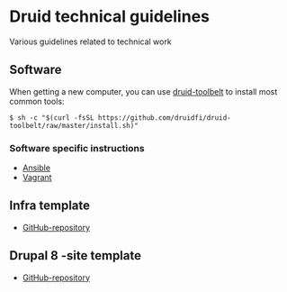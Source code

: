 # Druid technical guidelines
Various guidelines related to technical work

## Software

When getting a new computer, you can use [druid-toolbelt](https://github.com/druidfi/druid-toolbelt) to install most common tools: 

```
$ sh -c "$(curl -fsSL https://github.com/druidfi/druid-toolbelt/raw/master/install.sh)"
```

### Software specific instructions

- [Ansible](ansible.md)
- [Vagrant](vagrant.md)

## Infra template

- [GitHub-repository](https://github.com/druidfi/ansible-project-infra-template)

## Drupal 8 -site template

- [GitHub-repository](https://github.com/druidfi/d8-template)
